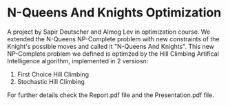 # N-Queens And Knights Optimization
A project by Sapir Deutscher and Almog Lev in optimization course.
We extended the N-Queens NP-Complete problem with new constraints of the Knight's possible moves and called it "N-Queens And Knights".
This new NP-Complete problem we defined is optimzed by the Hill Climbing Artifical Intelligence algorithm, implemented in 2 versiosn:
1. First Choice Hill Climbing
2. Stochastic Hill Climbing

For further details check the Report.pdf file and the Presentation.pdf file.
